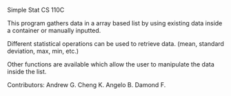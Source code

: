 Simple Stat
CS 110C

This program gathers data in a array based list by using existing data inside a container or manually inputted. 

Different statistical operations can be used to retrieve data. (mean, standard deviation, max, min, etc.) 

Other functions are available which allow the user to manipulate the data inside the list. 

Contributors:
Andrew G.
Cheng K.
Angelo B.
Damond F.
